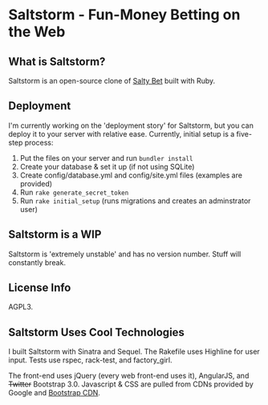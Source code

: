 # Saltstorm - Fun-Money Betting on the Web

## What is Saltstorm?
Saltstorm is an open-source clone of <a href='http://www.saltybet.com'>Salty Bet</a> built with Ruby.

## Deployment
I'm currently working on the 'deployment story' for Saltstorm, but you can deploy it to your server with relative ease. Currently, initial setup is a five-step process:
1. Put the files on your server and run `bundler install`
2. Create your database & set it up (if not using SQLite)
3. Create config/database.yml and config/site.yml files (examples are provided)
4. Run `rake generate_secret_token`
5. Run `rake initial_setup` (runs migrations and creates an adminstrator user)

## Saltstorm is a WIP
Saltstorm is 'extremely unstable' and has no version number. Stuff will constantly break.

## License Info
AGPL3.

## Saltstorm Uses Cool Technologies
I built Saltstorm with Sinatra and Sequel. The Rakefile uses Highline for user input. Tests use rspec, rack-test, and factory\_girl.

The front-end uses jQuery (every web front-end uses it), AngularJS, and ~~Twitter~~ Bootstrap 3.0. Javascript & CSS are pulled from CDNs provided by Google and <a href='http://bootstrapcdn.com'>Bootstrap CDN</a>.

